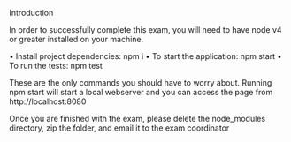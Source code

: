 Introduction

In order to successfully complete this exam, you will need to have node v4 or greater installed on your machine.

•	Install project dependencies: npm i
•	To start the application: npm start
•	To run the tests: npm test

These are the only commands you should have to worry about. Running npm start will start a local webserver and you can access the page from http://localhost:8080

Once you are finished with the exam, please delete the node_modules directory, zip the folder, and email it to the exam coordinator
